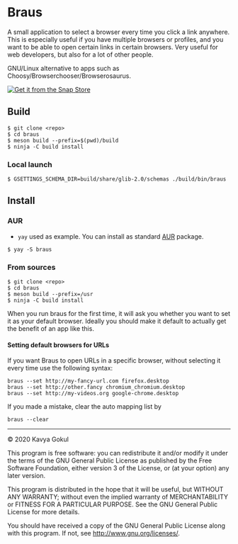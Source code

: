 # Braus
A small application to select a browser every time you click a link anywhere. This is especially useful if you have multiple browsers or profiles, and you want to be able to open certain links in certain browsers. Very useful for web developers, but also for a lot of other people.

GNU/Linux alternative to apps such as Choosy/Browserchooser/Browserosaurus.

[![Get it from the Snap Store](https://snapcraft.io/static/images/badges/en/snap-store-black.svg)](https://snapcraft.io/braus)

## Build
```
$ git clone <repo>
$ cd braus
$ meson build --prefix=$(pwd)/build
$ ninja -C build install
```

### Local launch
```
$ GSETTINGS_SCHEMA_DIR=build/share/glib-2.0/schemas ./build/bin/braus 
```

## Install

### AUR
* `yay` used as example. You can install as standard [AUR](https://wiki.archlinux.org/index.php/Arch_User_Repository) package.
```
$ yay -S braus
```

### From sources
```
$ git clone <repo>
$ cd braus
$ meson build --prefix=/usr
$ ninja -C build install
```

When you run braus for the first time, it will ask you whether you want to set it as your default browser. Ideally you should make it default to actually get the benefit of an app like this.

#### Setting default browsers for URLs
If you want Braus to open URLs in a specific browser, without selecting it every time use the following syntax:
````
braus --set http://my-fancy-url.com firefox.desktop
braus --set http://other.fancy chromium_chromium.desktop
braus --set http://my-videos.org google-chrome.desktop
````

If you made a mistake, clear the auto mapping list by
```
braus --clear
```

---------------

© 2020 Kavya Gokul

This program is free software: you can redistribute it and/or modify it under the terms of the GNU General Public License as published by
the Free Software Foundation, either version 3 of the License, or
(at your option) any later version.

This program is distributed in the hope that it will be useful,
but WITHOUT ANY WARRANTY; without even the implied warranty of
MERCHANTABILITY or FITNESS FOR A PARTICULAR PURPOSE.  See the
GNU General Public License for more details.

You should have received a copy of the GNU General Public License
along with this program.  If not, see <http://www.gnu.org/licenses/>.

